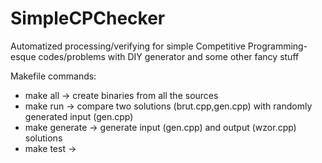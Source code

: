 # SimpleCPChecker
Automatized processing/verifying for simple Competitive Programming-esque
codes/problems with DIY generator and some other fancy stuff

Makefile commands:
- make all -> create binaries from all the sources
- make run -> compare two solutions (brut.cpp,gen.cpp) with randomly generated input (gen.cpp)
- make generate -> generate input (gen.cpp) and output (wzor.cpp) solutions 
- make test -> 

